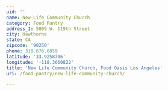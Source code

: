 ```yaml
---
uid: ''
name: New Life Community Church
category: Food Pantry
address_1: 5009 W. 119th Street
city: Hawthorne
state: CA
zipcode: '90250'
phone: 310.676.6859
latitude: '33.9258706'
longitude: '-118.3660822'
title: 'New Life Community Church, Food Oasis Los Angeles'
uri: /food-pantry/new-life-community-church/

---
```

